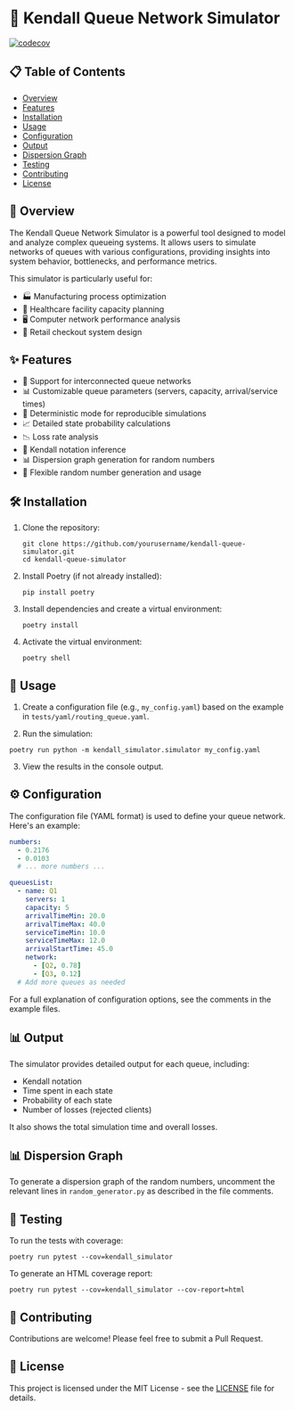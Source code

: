 # 🚦 Kendall Queue Network Simulator

[![codecov](https://codecov.io/gh/dcierco/Kendall-Simulator/branch/main/graph/badge.svg?token=XAHrjieYqX)](https://codecov.io/gh/dcierco/Kendall-Simulator)

## 📋 Table of Contents
- [Overview](#overview)
- [Features](#features)
- [Installation](#installation)
- [Usage](#usage)
- [Configuration](#configuration)
- [Output](#output)
- [Dispersion Graph](#dispersion-graph)
- [Testing](#testing)
- [Contributing](#contributing)
- [License](#license)

## 🌟 Overview

The Kendall Queue Network Simulator is a powerful tool designed to model and analyze complex queueing systems. It allows users to simulate networks of queues with various configurations, providing insights into system behavior, bottlenecks, and performance metrics.

This simulator is particularly useful for:
- 🏭 Manufacturing process optimization
- 🏥 Healthcare facility capacity planning
- 🖥️ Computer network performance analysis
- 🛒 Retail checkout system design

## ✨ Features

- 🔗 Support for interconnected queue networks
- 📊 Customizable queue parameters (servers, capacity, arrival/service times)
- 🔢 Deterministic mode for reproducible simulations
- 📈 Detailed state probability calculations
- 📉 Loss rate analysis
- 🧮 Kendall notation inference
- 📊 Dispersion graph generation for random numbers
- 🔄 Flexible random number generation and usage

## 🛠️ Installation

1. Clone the repository:
   ```
   git clone https://github.com/yourusername/kendall-queue-simulator.git
   cd kendall-queue-simulator
   ```

2. Install Poetry (if not already installed):
   ```
   pip install poetry
   ```

3. Install dependencies and create a virtual environment:
   ```
   poetry install
   ```

4. Activate the virtual environment:
   ```
   poetry shell
   ```

## 🚀 Usage

1. Create a configuration file (e.g., `my_config.yaml`) based on the example in `tests/yaml/routing_queue.yaml`.

2. Run the simulation:

```
poetry run python -m kendall_simulator.simulator my_config.yaml
```

3. View the results in the console output.

## ⚙️ Configuration

The configuration file (YAML format) is used to define your queue network. Here's an example:

```yaml
numbers:
  - 0.2176
  - 0.0103
  # ... more numbers ...

queuesList:
  - name: Q1
    servers: 1
    capacity: 5
    arrivalTimeMin: 20.0
    arrivalTimeMax: 40.0
    serviceTimeMin: 10.0
    serviceTimeMax: 12.0
    arrivalStartTime: 45.0
    network:
      - [Q2, 0.78]
      - [Q3, 0.12]
  # Add more queues as needed
```

For a full explanation of configuration options, see the comments in the example files.

## 📊 Output

The simulator provides detailed output for each queue, including:
- Kendall notation
- Time spent in each state
- Probability of each state
- Number of losses (rejected clients)

It also shows the total simulation time and overall losses.

## 📊 Dispersion Graph

To generate a dispersion graph of the random numbers, uncomment the relevant lines in `random_generator.py` as described in the file comments.

## 🧪 Testing

To run the tests with coverage:

```
poetry run pytest --cov=kendall_simulator
```

To generate an HTML coverage report:

```
poetry run pytest --cov=kendall_simulator --cov-report=html
```

## 🤝 Contributing

Contributions are welcome! Please feel free to submit a Pull Request.

## 📄 License

This project is licensed under the MIT License - see the [LICENSE](LICENSE) file for details.
